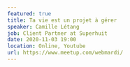 ```yaml
---
featured: true
title: Ta vie est un projet à gérer
speaker: Camille Létang
job: Client Partner at Superhuit
date: 2020-11-03 19:00
location: Online, Youtube
url: https://www.meetup.com/webmardi/
---
```

